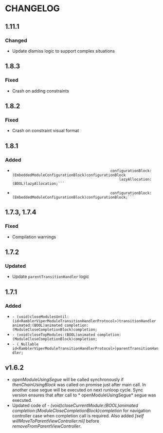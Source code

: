 # CHANGELOG

## 1.11.1
### Changed
* Update dismiss logic to support complex situations

## 1.8.3
### Fixed
* Crash on adding constraints

## 1.8.2
### Fixed
* Crash on constraint visual format

## 1.8.1
### Added
* ```- (EmbeddedModuleEmbedderBlock)createEmbeddableModuleUsingFactory:(id <RamblerViperModuleFactoryProtocol>)moduleFactory
                                               configurationBlock:(EmbeddedModuleConfigurationBlock)configurationBlock
                                                   lazyAllocation:(BOOL)lazyAllocation;```
* ```- (EmbeddedModuleEmbedderBlock)createEmbeddableModuleUsingFactory:(id <RamblerViperModuleFactoryProtocol>)moduleFactory
                                               configurationBlock:(EmbeddedModuleConfigurationBlock)configurationBlock;```

## 1.7.3, 1.7.4
### Fixed
* Compilation warnings

## 1.7.2
### Updated
* Update ```parentTransitionHandler``` logic

## 1.7.1
### Added
* ```- (void)closeModulesUntil:(id<RamblerViperModuleTransitionHandlerProtocol>)transitionHandler animated:(BOOL)animated completion:(ModuleCloseCompletionBlock)completion;```
* ```- (void)closeTopModules:(BOOL)animated completion:(ModuleCloseCompletionBlock)completion;```
* ```- (_Nullable id<RamblerViperModuleTransitionHandlerProtocol>)parentTransitionHandler;```

## v1.6.2

* *openModuleUsingSegue* will be called synchronously if *thenChainUsingBlock* was called on promise just after main call. In another case segue will be executed on next runloop cycle. Sync version ensures that after call to * openModuleUsingSegue* segue was executed.
* Updated code of *- (void)closeCurrentModule:(BOOL)animated completion:(ModuleCloseCompletionBlock)completion* for navigation controller case when completion call is required. Also added *[self willMoveToParentViewController:nil]* before *removeFromParentViewController*.
